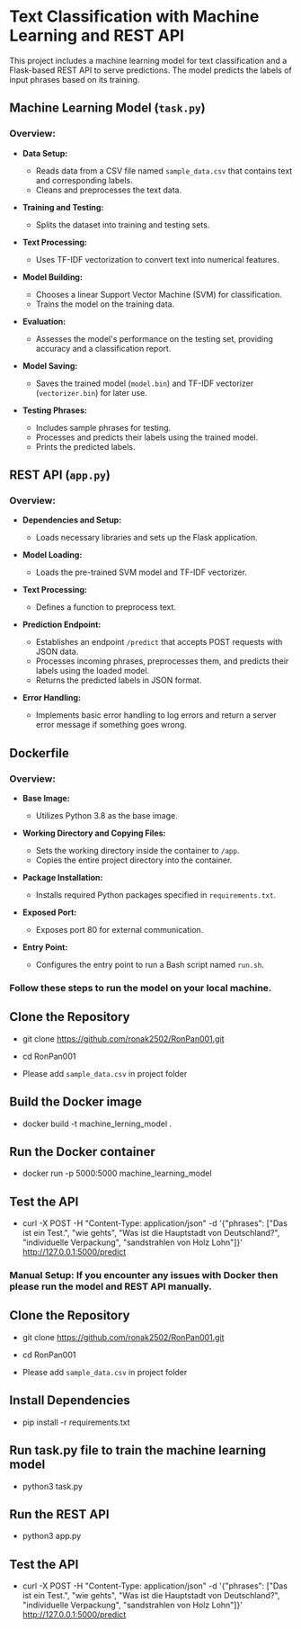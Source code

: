 # Text Classification with Machine Learning and REST API

This project includes a machine learning model for text classification and a Flask-based REST API to serve predictions. The model predicts the labels of input phrases based on its training.

## Machine Learning Model (`task.py`)

### Overview:

- **Data Setup:**
  - Reads data from a CSV file named `sample_data.csv` that contains text and corresponding labels.
  - Cleans and preprocesses the text data.

- **Training and Testing:**
  - Splits the dataset into training and testing sets.

- **Text Processing:**
  - Uses TF-IDF vectorization to convert text into numerical features.

- **Model Building:**
  - Chooses a linear Support Vector Machine (SVM) for classification.
  - Trains the model on the training data.

- **Evaluation:**
  - Assesses the model's performance on the testing set, providing accuracy and a classification report.

- **Model Saving:**
  - Saves the trained model (`model.bin`) and TF-IDF vectorizer (`vectorizer.bin`) for later use.

- **Testing Phrases:**
  - Includes sample phrases for testing.
  - Processes and predicts their labels using the trained model.
  - Prints the predicted labels.

## REST API (`app.py`)

### Overview:

- **Dependencies and Setup:**
  - Loads necessary libraries and sets up the Flask application.

- **Model Loading:**
  - Loads the pre-trained SVM model and TF-IDF vectorizer.

- **Text Processing:**
  - Defines a function to preprocess text.

- **Prediction Endpoint:**
  - Establishes an endpoint `/predict` that accepts POST requests with JSON data.
  - Processes incoming phrases, preprocesses them, and predicts their labels using the loaded model.
  - Returns the predicted labels in JSON format.

- **Error Handling:**
  - Implements basic error handling to log errors and return a server error message if something goes wrong.

## Dockerfile

### Overview:

- **Base Image:**
  - Utilizes Python 3.8 as the base image.

- **Working Directory and Copying Files:**
  - Sets the working directory inside the container to `/app`.
  - Copies the entire project directory into the container.

- **Package Installation:**
  - Installs required Python packages specified in `requirements.txt`.

- **Exposed Port:**
  - Exposes port 80 for external communication.

- **Entry Point:**
  - Configures the entry point to run a Bash script named `run.sh`.


### Follow these steps to run the model on your local machine.

## Clone the Repository
- git clone https://github.com/ronak2502/RonPan001.git
- cd RonPan001

- Please add `sample_data.csv` in project folder

## Build the Docker image
- docker build -t machine_lerning_model .

## Run the Docker container
- docker run -p 5000:5000 machine_learning_model

## Test the API
- curl -X POST -H "Content-Type: application/json" -d '{"phrases": ["Das ist ein Test.", "wie gehts", "Was ist die Hauptstadt von Deutschland?", "individuelle Verpackung", "sandstrahlen von Holz Lohn"]}' http://127.0.0.1:5000/predict



### Manual Setup: If you encounter any issues with Docker then please run the model and REST API manually. 

## Clone the Repository
- git clone https://github.com/ronak2502/RonPan001.git
- cd RonPan001

- Please add `sample_data.csv` in project folder

## Install Dependencies
- pip install -r requirements.txt

## Run task.py file to train the machine learning model
- python3 task.py

## Run the REST API
- python3 app.py

## Test the API
- curl -X POST -H "Content-Type: application/json" -d '{"phrases": ["Das ist ein Test.", "wie gehts", "Was ist die Hauptstadt von Deutschland?", "individuelle Verpackung", "sandstrahlen von Holz Lohn"]}' http://127.0.0.1:5000/predict